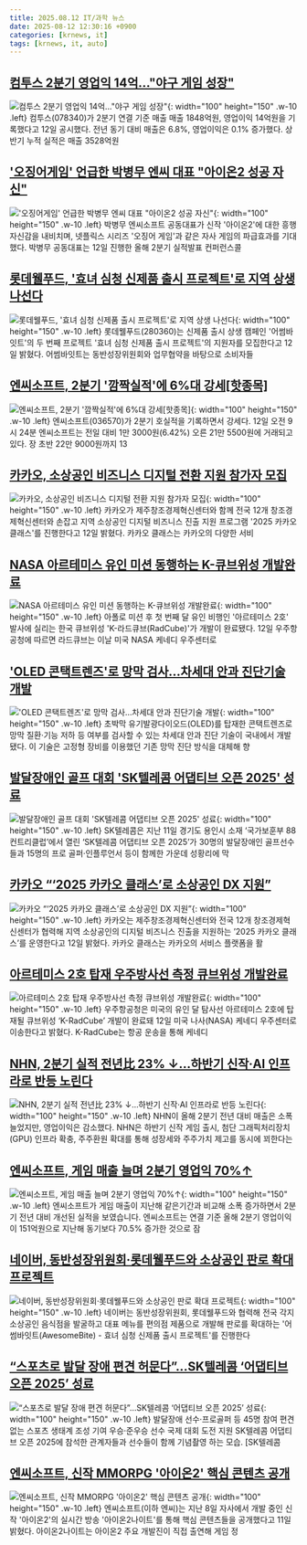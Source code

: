```yaml
---
title: 2025.08.12 IT/과학 뉴스
date: 2025-08-12 12:30:16 +0900
categories: [krnews, it]
tags: [krnews, it, auto]
---
```

## [컴투스 2분기 영업익 14억…"야구 게임 성장"](https://n.news.naver.com/mnews/article/018/0006087901)

![컴투스 2분기 영업익 14억…"야구 게임 성장"](https://mimgnews.pstatic.net/image/origin/018/2025/08/12/6087901.jpg?type=nf220_150){: width="100" height="150" .w-10 .left}
컴투스(078340)가 2분기 연결 기준 매출 매출 1848억원, 영업이익 14억원을 기록했다고 12일 공시했다. 전년 동기 대비 매출은 6.8%, 영업이익은 0.1% 증가했다. 상반기 누적 실적은 매출 3528억원

## ['오징어게임' 언급한 박병무 엔씨 대표 "아이온2 성공 자신"](https://n.news.naver.com/mnews/article/003/0013416862)

!['오징어게임' 언급한 박병무 엔씨 대표 "아이온2 성공 자신"](https://mimgnews.pstatic.net/image/origin/003/2025/08/12/13416862.jpg?type=nf220_150){: width="100" height="150" .w-10 .left}
박병무 엔씨소프트 공동대표가 신작 '아이온2'에 대한 흥행 자신감을 내비치며, 넷플릭스 시리즈 '오징어 게임'과 같은 자사 게임의 파급효과를 기대했다. 박병무 공동대표는 12일 진행한 올해 2분기 실적발표 컨퍼런스콜

## [롯데웰푸드, '효녀 심청 신제품 출시 프로젝트'로 지역 상생 나선다](https://n.news.naver.com/mnews/article/421/0008423035)

![롯데웰푸드, '효녀 심청 신제품 출시 프로젝트'로 지역 상생 나선다](https://mimgnews.pstatic.net/image/origin/421/2025/08/12/8423035.jpg?type=nf220_150){: width="100" height="150" .w-10 .left}
롯데웰푸드(280360)는 신제품 출시 상생 캠페인 '어썸바잇트'의 두 번째 프로젝트 '효녀 심청 신제품 출시 프로젝트'의 지원자를 모집한다고 12일 밝혔다. 어썸바잇트는 동반성장위원회와 업무협약을 바탕으로 소비자들

## [엔씨소프트, 2분기 '깜짝실적'에 6%대 강세[핫종목]](https://n.news.naver.com/mnews/article/421/0008423184)

![엔씨소프트, 2분기 '깜짝실적'에 6%대 강세[핫종목]](https://mimgnews.pstatic.net/image/origin/421/2025/08/12/8423184.jpg?type=nf220_150){: width="100" height="150" .w-10 .left}
엔씨소프트(036570)가 2분기 호실적을 기록하면서 강세다. 12일 오전 9시 24분 엔씨소프트는 전일 대비 1만 3000원(6.42%) 오른 21만 5500원에 거래되고 있다. 장 초반 22만 9000원까지 13

## [카카오, 소상공인 비즈니스 디지털 전환 지원 참가자 모집](https://n.news.naver.com/mnews/article/003/0013416370)

![카카오, 소상공인 비즈니스 디지털 전환 지원 참가자 모집](https://mimgnews.pstatic.net/image/origin/003/2025/08/12/13416370.jpg?type=nf220_150){: width="100" height="150" .w-10 .left}
카카오가 제주창조경제혁신센터와 함께 전국 12개 창조경제혁신센터와 손잡고 지역 소상공인 디지털 비즈니스 진출 지원 프로그램 '2025 카카오 클래스'를 진행한다고 12일 밝혔다. 카카오 클래스는 카카오의 다양한 서비

## [NASA 아르테미스 유인 미션 동행하는 K-큐브위성 개발완료](https://n.news.naver.com/mnews/article/421/0008423813)

![NASA 아르테미스 유인 미션 동행하는 K-큐브위성 개발완료](https://mimgnews.pstatic.net/image/origin/421/2025/08/12/8423813.jpg?type=nf220_150){: width="100" height="150" .w-10 .left}
아폴로 미션 후 첫 번째 달 유인 비행인 '아르테미스 2호' 발사에 실리는 한국 큐브위성 'K-라드큐브(RadCube)'가 개발이 완료됐다. 12일 우주항공청에 따르면 라드큐브는 이날 미국 NASA 케네디 우주센터로

## ['OLED 콘택트렌즈'로 망막 검사…차세대 안과 진단기술 개발](https://n.news.naver.com/mnews/article/277/0005635873)

!['OLED 콘택트렌즈'로 망막 검사…차세대 안과 진단기술 개발](https://mimgnews.pstatic.net/image/origin/277/2025/08/12/5635873.jpg?type=nf220_150){: width="100" height="150" .w-10 .left}
초박막 유기발광다이오드(OLED)를 탑재한 콘택트렌즈로 망막 질환·기능 저하 등 여부를 검사할 수 있는 차세대 안과 진단 기술이 국내에서 개발됐다. 이 기술은 고정형 장비를 이용했던 기존 망막 진단 방식을 대체해 향

## [발달장애인 골프 대회 'SK텔레콤 어댑티브 오픈 2025' 성료](https://n.news.naver.com/mnews/article/014/0005390232)

![발달장애인 골프 대회 'SK텔레콤 어댑티브 오픈 2025' 성료](https://mimgnews.pstatic.net/image/origin/014/2025/08/12/5390232.jpg?type=nf220_150){: width="100" height="150" .w-10 .left}
SK텔레콤은 지난 11일 경기도 용인시 소재 ‘국가보훈부 88컨트리클럽’에서 열린 ‘SK텔레콤 어댑티브 오픈 2025’가 30명의 발달장애인 골프선수들과 15명의 프로 골퍼·인플루언서 등이 함께한 가운데 성황리에 막

## [카카오 “‘2025 카카오 클래스’로 소상공인 DX 지원”](https://n.news.naver.com/mnews/article/366/0001099729)

![카카오 “‘2025 카카오 클래스’로 소상공인 DX 지원”](https://mimgnews.pstatic.net/image/origin/366/2025/08/12/1099729.jpg?type=nf220_150){: width="100" height="150" .w-10 .left}
카카오는 제주창조경제혁신센터와 전국 12개 창조경제혁신센터가 협력해 지역 소상공인의 디지털 비즈니스 진출을 지원하는 ’2025 카카오 클래스’를 운영한다고 12일 밝혔다. 카카오 클래스는 카카오의 서비스 플랫폼을 활

## [아르테미스 2호 탑재 우주방사선 측정 큐브위성 개발완료](https://n.news.naver.com/mnews/article/014/0005390446)

![아르테미스 2호 탑재 우주방사선 측정 큐브위성 개발완료](https://mimgnews.pstatic.net/image/origin/014/2025/08/12/5390446.jpg?type=nf220_150){: width="100" height="150" .w-10 .left}
우주항공청은 미국의 유인 달 탐사선 아르테미스 2호에 탑재될 큐브위성 ‘K-RadCube’ 개발이 완료돼 12일 미국 나사(NASA) 케네디 우주센터로 이송한다고 밝혔다. K-RadCube는 항공 운송을 통해 케네디

## [NHN, 2분기 실적 전년比 23% ↓…하반기 신작·AI 인프라로 반등 노린다](https://n.news.naver.com/mnews/article/277/0005635875)

![NHN, 2분기 실적 전년比 23% ↓…하반기 신작·AI 인프라로 반등 노린다](https://mimgnews.pstatic.net/image/origin/277/2025/08/12/5635875.jpg?type=nf220_150){: width="100" height="150" .w-10 .left}
NHN이 올해 2분기 전년 대비 매출은 소폭 늘었지만, 영업이익은 감소했다. NHN은 하반기 신작 게임 출시, 첨단 그래픽처리장치(GPU) 인프라 확충, 주주환원 확대를 통해 성장세와 주주가치 제고를 동시에 꾀한다는

## [엔씨소프트, 게임 매출 늘며 2분기 영업익 70%↑](https://n.news.naver.com/mnews/article/422/0000769738)

![엔씨소프트, 게임 매출 늘며 2분기 영업익 70%↑](https://mimgnews.pstatic.net/image/origin/422/2025/08/12/769738.jpg?type=nf220_150){: width="100" height="150" .w-10 .left}
엔씨소프트가 게임 매출이 지난해 같은기간과 비교해 소폭 증가하면서 2분기 전년 대비 개선된 실적을 보였습니다. 엔씨소프트는 연결 기준 올해 2분기 영업이익이 151억원으로 지난해 동기보다 70.5% 증가한 것으로 잠

## [네이버, 동반성장위원회·롯데웰푸드와 소상공인 판로 확대 프로젝트](https://n.news.naver.com/mnews/article/031/0000956377)

![네이버, 동반성장위원회·롯데웰푸드와 소상공인 판로 확대 프로젝트](https://mimgnews.pstatic.net/image/origin/031/2025/08/12/956377.jpg?type=nf220_150){: width="100" height="150" .w-10 .left}
네이버는 동반성장위원회, 롯데웰푸드와 협력해 전국 각지소상공인 음식점을 발굴하고 대표 메뉴를 편의점 제품으로 개발해 판로를 확대하는 '어썸바잇트(AwesomeBite) - 효녀 심청 신제품 출시 프로젝트'를 진행한다

## [“스포츠로 발달 장애 편견 허문다”…SK텔레콤 ‘어댑티브 오픈 2025’ 성료](https://n.news.naver.com/mnews/article/016/0002513074)

![“스포츠로 발달 장애 편견 허문다”…SK텔레콤 ‘어댑티브 오픈 2025’ 성료](https://mimgnews.pstatic.net/image/origin/016/2025/08/12/2513074.jpg?type=nf220_150){: width="100" height="150" .w-10 .left}
발달장애 선수·프로골퍼 등 45명 참여 편견 없는 스포츠 생태계 조성 기여 우승·준우승 선수 국제 대회 도전 지원 SK텔레콤 어댑티브 오픈 2025에 참석한 관계자들과 선수들이 함께 기념촬영 하는 모습. [SK텔레콤

## [엔씨소프트, 신작 MMORPG '아이온2' 핵심 콘텐츠 공개](https://n.news.naver.com/mnews/article/138/0002202518)

![엔씨소프트, 신작 MMORPG '아이온2' 핵심 콘텐츠 공개](https://mimgnews.pstatic.net/image/origin/138/2025/08/11/2202518.jpg?type=nf220_150){: width="100" height="150" .w-10 .left}
엔씨소프트(이하 엔씨)는 지난 8일 자사에서 개발 중인 신작 '아이온2'의 실시간 방송 '아이온2나이트'를 통해 핵심 콘텐츠들을 공개했다고 11일 밝혔다. 아이온2나이트는 아이온2 주요 개발진이 직접 출연해 게임 정

